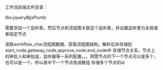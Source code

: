 工作流前端文件目录：

libs:jquery和jsPlumb

需要添加一个监听表，然后节点和流程图关联这个监听表，并设置监听类为全局或者指定节点


读取workflow_char流程图数据，获取流程图结构，解析后并存储到start_node,gateway_node,approve_node,end_node中
存储节点关系，节点上的审批人和审批组，监听器等一系列配置。。。网管节点的下一个节点可以是多个，也可以是一个，所以表中下一个节点改成数组
存储多个节点的id